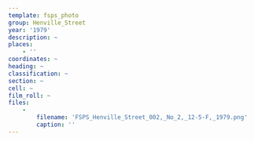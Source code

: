 ```yaml
---
template: fsps_photo
group: Henville_Street
year: '1979'
description: ~
places:
    - ''
coordinates: ~
heading: ~
classification: ~
section: ~
cell: ~
film_roll: ~
files:
    -
        filename: 'FSPS_Henville_Street_002,_No_2,_12-5-F,_1979.png'
        caption: ''
---
```

